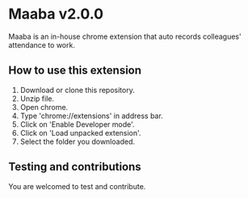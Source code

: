 # Maaba v2.0.0
Maaba is an in-house chrome extension that auto records colleagues' attendance to work.


## How to use this extension
1. Download or clone this repository.
1. Unzip file.
1. Open chrome.
1. Type 'chrome://extensions' in address bar.
1. Click on 'Enable Developer mode'.
1. Click on 'Load unpacked extension'.
1. Select the folder you downloaded.


## Testing and contributions

You are welcomed to test and contribute.
